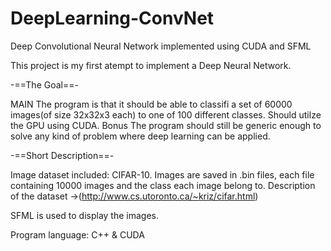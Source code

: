 # DeepLearning-ConvNet
Deep Convolutional Neural Network implemented using CUDA and SFML

This project is my first atempt to implement a Deep Neural Network.

-==The Goal==-

MAIN
	The program is that it should be able to classifi a set of 60000 images(of size 32x32x3 each) to one of 100 different classes.
	Should utilze the GPU using CUDA.
Bonus
	The program should still be generic enough to solve any kind of problem where deep learning can be applied.

-==Short Description==-

Image dataset included: CIFAR-10. Images are saved in .bin files, each file containing 10000 images and the class each image belong to. Description of the dataset ->(http://www.cs.utoronto.ca/~kriz/cifar.html)

SFML is used to display the images.

Program language: C++ & CUDA
